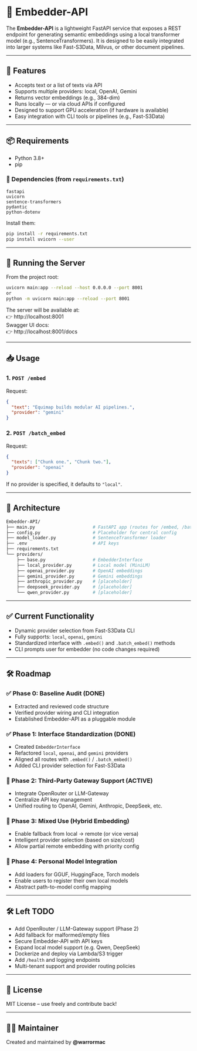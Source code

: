 # 🧠 Embedder-API

The **Embedder-API** is a lightweight FastAPI service that exposes a REST endpoint for generating semantic embeddings using a local transformer model (e.g., SentenceTransformers). It is designed to be easily integrated into larger systems like Fast-S3Data, Milvus, or other document pipelines.

---

## 🚀 Features

- Accepts text or a list of texts via API
- Supports multiple providers: local, OpenAI, Gemini
- Returns vector embeddings (e.g., 384-dim)
- Runs locally — or via cloud APIs if configured
- Designed to support GPU acceleration (if hardware is available)
- Easy integration with CLI tools or pipelines (e.g., Fast-S3Data)

---

## 📦 Requirements

- Python 3.8+
- pip

### 🔧 Dependencies (from `requirements.txt`)

```
fastapi
uvicorn
sentence-transformers
pydantic
python-dotenv
```

Install them:

```bash
pip install -r requirements.txt
pip install uvicorn --user
```

---

## 🧠 Running the Server

From the project root:

```bash
uvicorn main:app --reload --host 0.0.0.0 --port 8001
or
python -m uvicorn main:app --reload --port 8001
```

The server will be available at:  
👉 http://localhost:8001  
Swagger UI docs:  
👉 http://localhost:8001/docs

---

## 📥 Usage

### 1. `POST /embed`

Request:

```json
{
  "text": "Equimap builds modular AI pipelines.",
  "provider": "gemini"
}
```

### 2. `POST /batch_embed`

Request:

```json
{
  "texts": ["Chunk one.", "Chunk two."],
  "provider": "openai"
}
```

If no provider is specified, it defaults to `"local"`.

---

## 🧩 Architecture

```bash
Embedder-API/
├── main.py                      # FastAPI app (routes for /embed, /batch_embed)
├── config.py                    # Placeholder for central config
├── model_loader.py              # SentenceTransformer loader
├── .env                         # API keys
├── requirements.txt
└── providers/
    ├── base.py                  # EmbedderInterface
    ├── local_provider.py        # Local model (MiniLM)
    ├── openai_provider.py       # OpenAI embeddings
    ├── gemini_provider.py       # Gemini embeddings
    ├── anthropic_provider.py    # [placeholder]
    ├── deepseek_provider.py     # [placeholder]
    └── qwen_provider.py         # [placeholder]
```

---

## ✅ Current Functionality

- Dynamic provider selection from Fast-S3Data CLI
- Fully supports: `local`, `openai`, `gemini`
- Standardized interface with `.embed()` and `.batch_embed()` methods
- CLI prompts user for embedder (no code changes required)

---

## 🛠️ Roadmap

### ✅ Phase 0: Baseline Audit   (DONE)
- Extracted and reviewed code structure
- Verified provider wiring and CLI integration
- Established Embedder-API as a pluggable module

### ✅ Phase 1: Interface Standardization (DONE)
- Created `EmbedderInterface`
- Refactored `local`, `openai`, and `gemini` providers
- Aligned all routes with `.embed()` / `.batch_embed()`
- Added CLI provider selection for Fast-S3Data

### 🔄 Phase 2: Third-Party Gateway Support (ACTIVE)
- Integrate OpenRouter or LLM-Gateway
- Centralize API key management
- Unified routing to OpenAI, Gemini, Anthropic, DeepSeek, etc.

### 🧩 Phase 3: Mixed Use (Hybrid Embedding)
- Enable fallback from local → remote (or vice versa)
- Intelligent provider selection (based on size/cost)
- Allow partial remote embedding with priority config

### 🧠 Phase 4: Personal Model Integration
- Add loaders for GGUF, HuggingFace, Torch models
- Enable users to register their own local models
- Abstract path-to-model config mapping

---
## 🛠️ Left TODO

- Add OpenRouter / LLM-Gateway support (Phase 2)
- Add fallback for malformed/empty files
- Secure Embedder-API with API keys
- Expand local model support (e.g. Qwen, DeepSeek)
- Dockerize and deploy via Lambda/S3 trigger
- Add `/health` and logging endpoints
- Multi-tenant support and provider routing policies

---

## 📄 License

MIT License – use freely and contribute back!

---

## 🙋‍♂️ Maintainer

Created and maintained by **@warrormac**